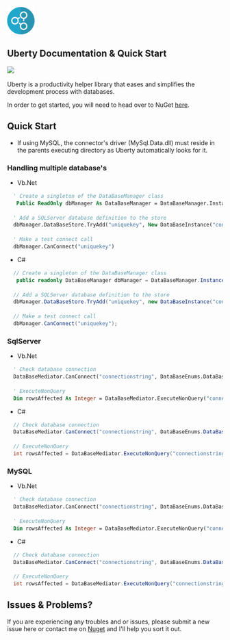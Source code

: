 <img src="https://github.com/zaggler/Uberty/blob/master/Icon.png">

## Uberty Documentation & Quick Start

![](https://mrcodexer.visualstudio.com/Net%20Projects/_apis/build/status/Uberty%20Build%20Release)

Uberty is a productivity helper library that eases and simplifies the development process with databases.

In order to get started, you will need to head over to NuGet [here](https://www.nuget.org/packages/Uberty/).

## Quick Start
* If using MySQL, the connector's driver (MySql.Data.dll) must reside in the parents executing directory as Uberty automatically looks for it.

### Handling multiple database's

  - Vb.Net
```vb  
  ' Create a singleton of the DataBaseManager class
   Public ReadOnly dbManager As DataBaseManager = DataBaseManager.Instance
  
  ' Add a SQLServer database definition to the store
  dbManager.DataBaseStore.TryAdd("uniquekey", New DataBaseInstance("connectionstring", DataBaseEnums.DataBaseType.SQLServer))
  
  ' Make a test connect call
  dbManager.CanConnect("uniquekey") 
```

- C#
```csharp
  // Create a singleton of the DataBaseManager class
   public readonly DataBaseManager dbManager = DataBaseManager.Instance;
  
  // Add a SQLServer database definition to the store
  dbManager.DataBaseStore.TryAdd("uniquekey", new DataBaseInstance("connectionstring", DataBaseEnums.DataBaseType.SQLServer));
  
  // Make a test connect call
  dbManager.CanConnect("uniquekey");
```

### SqlServer

  - Vb.Net
```vb  
  ' Check database connection
  DataBaseMediator.CanConnect("connectionstring", DataBaseEnums.DataBaseType.SQLServer)
  
  ' ExecuteNonQuery
  Dim rowsAffected As Integer = DataBaseMediator.ExecuteNonQuery("connectionstring", "command", DataBaseEnums.DataBaseType.SQLServer)  
```
  - C#
```csharp  
  // Check database connection
  DataBaseMediator.CanConnect("connectionstring", DataBaseEnums.DataBaseType.SQLServer);
  
  // ExecuteNonQuery
  int rowsAffected = DataBaseMediator.ExecuteNonQuery("connectionstring", "command", DataBaseEnums.DataBaseType.SQLServer);
```

### MySQL

  - Vb.Net
```vb  
  ' Check database connection
  DataBaseMediator.CanConnect("connectionstring", DataBaseEnums.DataBaseType.MySQL)
  
  ' ExecuteNonQuery
  Dim rowsAffected As Integer = DataBaseMediator.ExecuteNonQuery("connectionstring", "command", DataBaseEnums.DataBaseType.MySQL)  
```
  - C#
```csharp  
  // Check database connection
  DataBaseMediator.CanConnect("connectionstring", DataBaseEnums.DataBaseType.MySQL);
  
  // ExecuteNonQuery
  int rowsAffected = DataBaseMediator.ExecuteNonQuery("connectionstring", "command", DataBaseEnums.DataBaseType.MySQL);
```



## Issues & Problems?

If you are experiencing any troubles and or issues, please submit a new issue here or contact me on [Nuget](https://www.nuget.org/packages/Uberty/1.0.8/ContactOwners) and I'll help you sort it out.

